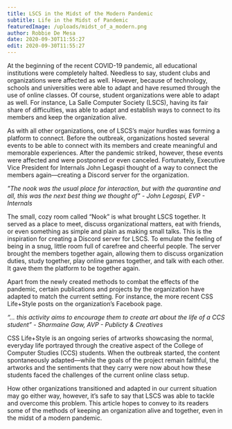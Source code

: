 ```yaml
---
title: LSCS in the Midst of the Modern Pandemic
subtitle: Life in the Midst of Pandemic
featuredImage: /uploads/midst_of_a_modern.png
author: Robbie De Mesa
date: 2020-09-30T11:55:27
edit: 2020-09-30T11:55:27
---
```

At the beginning of the recent COVID-19 pandemic, all educational institutions were completely halted. Needless to say, student clubs and organizations were affected as well. However, because of technology, schools and universities were able to adapt and have resumed through the use of online classes. Of course, student organizations were able to adapt as well. For instance, La Salle Computer Society (LSCS), having its fair share of difficulties, was able to adapt and establish ways to connect to its members and keep the organization alive.

As with all other organizations, one of LSCS’s major hurdles was forming a platform to connect. Before the outbreak, organizations hosted several events to be able to connect with its members and create meaningful and memorable experiences. After the pandemic striked, however, these events were affected and were postponed or even canceled. Fortunately, Executive Vice President for Internals John Legaspi thought of a way to connect the members again—creating a Discord server for the organization.

*"The nook was the usual place for interaction, but with the quarantine and all, this was the next best thing we thought of" - John Legaspi, EVP - Internals*

The small, cozy room called “Nook” is what brought LSCS together. It served as a place to meet, discuss organizational matters, eat with friends, or even something as simple and plain as making small talks. This is the inspiration for creating a Discord server for LSCS. To emulate the feeling of being in a snug, little room full of carefree and cheerful people. The server brought the members together again, allowing them to discuss organization duties, study together, play online games together, and talk with each other. It gave them the platform to be together again.

Apart from the newly created methods to combat the effects of the pandemic, certain publications and projects by the organization have adapted to match the current setting. For instance, the more recent CSS Life+Style posts on the organization’s Facebook page.

*“... this activity aims to encourage them to create art about the life of a CCS student” - Sharmaine Gaw, AVP - Publicty & Creatives*

CSS Life+Style is an ongoing series of artworks showcasing the normal, everyday life portrayed through the creative aspect of the College of Computer Studies (CCS) students. When the outbreak started, the content spontaneously adapted—while the goals of the project remain faithful, the artworks and the sentiments that they carry were now about how these students faced the challenges of the current online class setup.

How other organizations transitioned and adapted in our current situation may go either way, however, it’s safe to say that LSCS was able to tackle and overcome this problem. This article hopes to convey to its readers some of the methods of keeping an organization alive and together, even in the midst of a modern pandemic. 